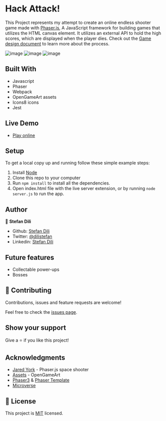 # Hack Attack!

This Project represents my attempt to create an online endless shooter game made with [Phaser.js](https://phaser.io/), A JavaScript framework for building games that utilizes the HTML canvas element. It utilizes an external API to hold the high scores, which are displayed when the player dies. Check out the [Game design document](https://github.com/dili021/hack-attack/blob/master/GameDesignDocument.md) to learn more about the process.

![image](https://user-images.githubusercontent.com/55356496/93760928-314b1500-fc0d-11ea-8413-9ff3a7fadef9.png)
![image](https://user-images.githubusercontent.com/55356496/93760954-41fb8b00-fc0d-11ea-910c-b77137af94a2.png)
![image](https://user-images.githubusercontent.com/55356496/93761085-78390a80-fc0d-11ea-9e18-561ec4935bac.png)


## Built With

- Javascript
- Phaser
- Webpack
- OpenGameArt assets
- Icons8 icons
- Jest

## Live Demo

- [Play online](https://dili021.github.io/hack-attack/)
## Setup

To get a local copy up and running follow these simple example steps:


1. Install [Node](https://nodejs.org/)
2. Clone this repo to your computer
3. Run `npm install` to install all the dependencies.
4. Open index.html file with the live server extension, or by running `node server.js` to run the app.

## Author

👤 **Stefan Dili**

- Github: [Stefan Dili](https://github.com/dili021)
- Twitter: [@dilistefan](https://twitter.com/dilistefan)
- Linkedin: [Stefan Dili](https://www.linkedin.com/in/stefan-dili/)

## Future features
- Collectable power-ups
- Bosses

## 🤝 Contributing

Contributions, issues and feature requests are welcome!

Feel free to check the [issues page](https://github.com/dili021/hack-attack/issues).

## Show your support

Give a ⭐️ if you like this project!

## Acknowledgments
- [Jared York](https://github/jaredyork) - Phaser.js space shooter
- [Assets](https://opengameart.org/) - OpenGameArt
- [Phaser3](https://phaser.io/phaser3) & [Phaser Template](https://github.com/rammazzoti2000/phaser_toolbox)
- [Microverse](https://www.microverse.org/)

## 📝 License

This project is [MIT](lic.url) licensed.
